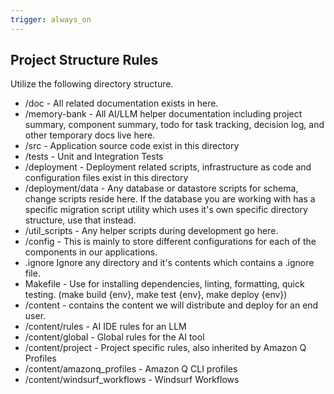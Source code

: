 ```yaml
---
trigger: always_on
---
```


## Project Structure Rules
Utilize the following directory structure.
- /doc - All related documentation exists in here.
- /memory-bank - All AI/LLM helper documentation including project summary, component summary, todo for task tracking, decision log, and other temporary docs live here.
- /src - Application source code exist in this directory
- /tests - Unit and Integration Tests
- /deployment - Deployment related scripts, infrastructure as code and configuration files exist in this directory
- /deployment/data - Any database or datastore scripts for schema, change scripts reside here. If the database you are working with has a specific migration script utility which uses it's own specific directory structure, use that instead.
- /util_scripts - Any helper scripts during development go here. 
- /config - This is mainly to store different configurations for each of the components in our applications.
- .ignore Ignore any directory and it's contents which contains a .ignore file.
- Makefile -  Use for installing dependencies, linting, formatting, quick testing. (make build {env}, make test {env}, make deploy {env})
- /content - contains the content we will distribute and deploy for an end user.
- /content/rules - AI IDE rules for an LLM
- /content/global - Global rules for the AI tool
- /content/project - Project specific rules, also inherited by Amazon Q Profiles
- /content/amazonq_profiles - Amazon Q CLI profiles
- /content/windsurf_workflows - Windsurf Workflows